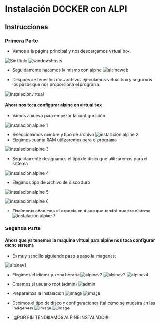 # Instalación DOCKER con ALPI

## Instrucciones

### Primera Parte

+ Vamos a la página principal y nos descargamos virtual box.

![Sin título](https://user-images.githubusercontent.com/91874727/166001340-f92c58aa-b895-4591-b7e0-a09a643154c4.png)
![windowshosts](https://user-images.githubusercontent.com/91874727/166001368-41a6714d-0a0d-457e-951d-195e2a1ff33d.png)

+ Seguidamente hacemos lo mismo con alpine
![alpineweb](https://user-images.githubusercontent.com/91874727/166001694-0c7d819f-bf67-4f69-ba7e-cd83fd972820.png)

+ Después de tener los dos archivos ejecutamos virtual box y seguimos los pasos que nos proporciona el programa.

![instalaciónvirtual](https://user-images.githubusercontent.com/91874727/166003398-d8880461-1570-49fc-b2d6-1da99f5a567e.png)

 #### Ahora nos toca configurar alpine en virtual box
+ Vamos a nueva para empezar la configuración

![instalación alpine 1](https://user-images.githubusercontent.com/91874727/166004323-74b74919-2372-4001-a9b9-0218b992c57e.png)
+ Seleccionamos nombre y tipo de archivo
![instalación alpine 2](https://user-images.githubusercontent.com/91874727/166004335-419865d4-6d13-49ae-94e5-5c2ba2e79b65.png)
+ Elegimos cuanta RAM utilizaremos para el programa

![instalación alpine 3](https://user-images.githubusercontent.com/91874727/166004395-2b290d5d-e421-46bd-bbcd-9db85454b054.png)
+ Seguidamente designamos el tipo de disco que utilizaremos para el sistema

![instalación alpine 4](https://user-images.githubusercontent.com/91874727/166004419-79515ace-be39-4069-9a0b-456e61e34698.png)
+ Elegimos tipo de archivo de disco duro

![instalación alpine 5](https://user-images.githubusercontent.com/91874727/166004459-13dc4e2b-b8bd-4ffa-9523-4a7261da083c.png)

![instalación alpine 6](https://user-images.githubusercontent.com/91874727/166004493-eec3dfb3-0d8f-44c9-a273-f5131efcee0f.png)
+ Finalmente añadimos el espacio en disco que tendrá nuestro sistema
![instalación alpine 7](https://user-images.githubusercontent.com/91874727/166004538-0dd81111-fe3b-4040-9e54-26abf40a92bd.png)

### Segunda Parte

#### Ahora que ya tenemos la maquina virtual para alpine nos toca configurar dicho sistema

+ Es muy sencillo siguiendo paso a paso la imagenes:

![alpinev1](https://user-images.githubusercontent.com/91874727/166007147-05e8f5d4-a2ea-4fd6-b99b-f4c2596d7644.png)
+ Elegimos el idioma y zona horaria
![alpinev2](https://user-images.githubusercontent.com/91874727/166007770-26359542-4aa6-408d-aecb-f1c602f640e0.png)
![alpinev3](https://user-images.githubusercontent.com/91874727/166007780-42c44572-abe3-4070-be72-92d913aa28b8.png)
![alpinev4](https://user-images.githubusercontent.com/91874727/166007785-ed91acdf-279b-4369-a36c-7f3b0b0c0385.png)
+ Creamos el usuario root (admin)
![admin](https://user-images.githubusercontent.com/91874727/166008259-24c413dd-5e48-4175-9210-bcfcd34a960c.png)
+ Preparamos la instalación
![image](https://user-images.githubusercontent.com/91874727/166008469-2edd3b3c-6020-499a-8d1c-48bf51f00bf7.png)
![image](https://user-images.githubusercontent.com/91874727/166008498-c31d54c5-8500-4026-84d4-19b910d420bd.png)
+ Decimos el tipo de disco y configuraciones (tal como se muestra en las imágenes)
![image](https://user-images.githubusercontent.com/91874727/166008603-0f304798-4d37-4236-9b40-0a9a3ffafa36.png)
![image](https://user-images.githubusercontent.com/91874727/166008676-751a5ecb-5f5c-40e9-aa09-462c08611500.png)

+ ¡¡¡¡POR FIN TENDRÍAMOS ALPINE INSTALADO!!!!
